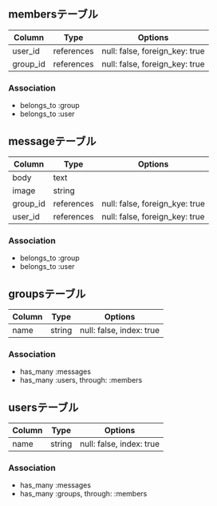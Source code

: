 ## membersテーブル

|Column|Type|Options|
|------|----|-------|
|user_id|references|null: false, foreign_key: true|
|group_id|references|null: false, foreign_key: true|

### Association
- belongs_to :group
- belongs_to :user

## messageテーブル

|Column|Type|Options|
|------|----|-------|
|body|text||
|image|string|
|group_id|references|null: false, foreign_kye: true|
|user_id|references|null: false, foreign_key: true|

### Association
- belongs_to :group
- belongs_to :user

## groupsテーブル

|Column|Type|Options|
|------|----|-------|
|name|string|null: false, index: true|

### Association
- has_many :messages
- has_many :users, through: :members

## usersテーブル

|Column|Type|Options|
|------|----|-------|
|name|string|null: false, index: true|

### Association
- has_many :messages
- has_many :groups, through: :members